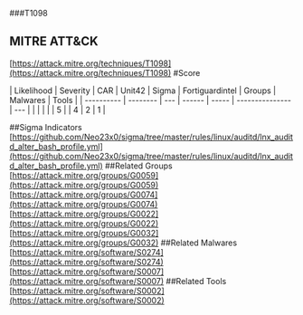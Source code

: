 ###T1098
## MITRE ATT&CK
[https://attack.mitre.org/techniques/T1098](https://attack.mitre.org/techniques/T1098)
#Score

| Likelihood | Severity | CAR | Unit42 | Sigma | Fortiguardintel | Groups | Malwares | Tools |
| ---------- | -------- | --- | ------ | ----- | --------------- | ---  |
 |   |   |   |   | 5 |   | 4 | 2 | 1 |

##Sigma Indicators
[https://github.com/Neo23x0/sigma/tree/master/rules/linux/auditd/lnx_auditd_alter_bash_profile.yml](https://github.com/Neo23x0/sigma/tree/master/rules/linux/auditd/lnx_auditd_alter_bash_profile.yml)
[]()
##Related Groups
[https://attack.mitre.org/groups/G0059](https://attack.mitre.org/groups/G0059)
[https://attack.mitre.org/groups/G0074](https://attack.mitre.org/groups/G0074)
[https://attack.mitre.org/groups/G0022](https://attack.mitre.org/groups/G0022)
[https://attack.mitre.org/groups/G0032](https://attack.mitre.org/groups/G0032)
[]()
##Related Malwares
[https://attack.mitre.org/software/S0274](https://attack.mitre.org/software/S0274)
[https://attack.mitre.org/software/S0007](https://attack.mitre.org/software/S0007)
[]()
##Related Tools
[https://attack.mitre.org/software/S0002](https://attack.mitre.org/software/S0002)
[]()
